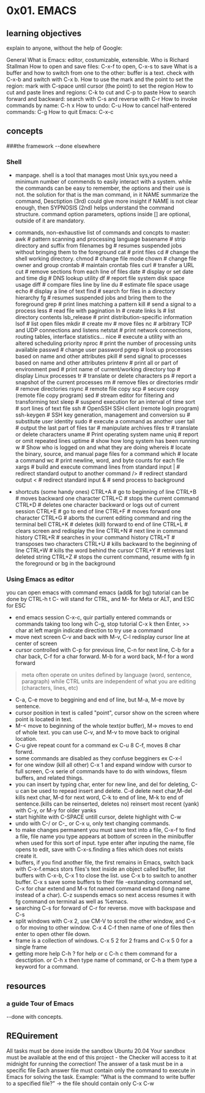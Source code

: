 # 0x01. EMACS
## learning objectives
 explain to anyone, without the help of Google:

General
What is Emacs: editor, costumizable, extensible.
Who is Richard Stallman
How to open and save files: C-x-f to open, C-x-s to save
What is a buffer and how to switch from one to the other: buffer is a text. check with C-x-b and switch with C-x b.
How to use the mark and the point to set the region: mark with C-space until cursor (the point) to set the region 
How to cut and paste lines and regions: C-k to cut and C-p to paste
How to search forward and backward: search with C-s and reverse with C-r
How to invoke commands by name: C-h x
How to undo: C-u
How to cancel half-entered commands: C-g
How to quit Emacs: C-x-c
## concepts
###the framework --done elsewhere
### Shell
- manpage. shell is a tool that manages most Unix sys,you need a minimum number of commends to easily interact with a system. while the commands can be easy to remember, the options and their use is not. the solution for that is the man command, in it NAME summarize the command, Desctiption (3rd) could give more insight if NAME is not clear enough, then SYPNOSIS (2nd) helps understand the command structure. command option parameters, options inside [] are optional, outside of it are mandatory.
- commands, non-exhaustive list of commands and concpts to master:
awk # pattern scanning and processing language
basename # strip directory and suffix from filenames
bg # resumes suspended jobs without bringing them to the foreground
cat # print files
cd # change the shell working directory.
chmod # change file mode
chown # change file owner and group
crontab # maintain crontab files
curl # transfer a URL
cut # remove sections from each line of files
date # display or set date and time
dig # DNS lookup utility
df # report file system disk space usage
diff # compare files line by line
du # estimate file space usage
echo # display a line of text
find # search for files in a directory hierarchy
fg # resumes suspended jobs and bring them to the foreground
grep # print lines matching a pattern
kill # send a signal to a process
less # read file with pagination
ln # create links
ls # list directory contents
lsb_release # print distribution-specific information
lsof # list open files
mkdir # create
mv # move files
nc # arbitrary TCP and UDP connections and listens
netstat # print network connections, routing tables, interface statistics...
nice # execute a utility with an altered scheduling priority
nproc # print the number of processing units available
passwd # change user password
pgrep # look up processes based on name and other attributes
pkill # send signal to processes based on name and other attributes
printenv # print all or part of environment
pwd # print name of current/working directory
top # display Linux processes
tr # translate or delete characters
ps # report a snapshot of the current processes
rm # remove files or directories
rmdir # remove directories
rsync # remote file copy
scp # secure copy (remote file copy program)
sed # stream editor for filtering and transforming text
sleep # suspend execution for an interval of time
sort # sort lines of text file
ssh # OpenSSH SSH client (remote login program)
ssh-keygen # SSH key generation, management and conversion
su # substitute user identity
sudo # execute a command as another user
tail # output the last part of files
tar # manipulate archives files
tr # translate or delete characters
uname # Print operating system name
uniq # report or omit repeated lines
uptime # show how long system has been running
w # Show who is logged on and what they are doing
whereis # locate the binary, source, and manual page files for a command
which # locate a command
wc # print newline, word, and byte counts for each file
xargs # build and execute command lines from standard input
| # redirect standard output to another command
/> # redirect standard output
< # redirect standard input
& # send process to background

- shortcuts (some handy ones)
CTRL+A # go to beginning of line
CTRL+B # moves backward one character
CTRL+C # stops the current command
CTRL+D # deletes one character backward or logs out of current session
CTRL+E # go to end of line
CTRL+F # moves forward one character
CTRL+G # aborts the current editing command and ring the terminal bell
CTRL+K # deletes (kill) forward to end of line
CTRL+L # clears screen and redisplay the line
CTRL+N # next line in command history
CTRL+R # searches in your command history
CTRL+T # transposes two characters
CTRL+U # kills backward to the beginning of line
CTRL+W # kills the word behind the cursor
CTRL+Y # retrieves last deleted string
CTRL+Z # stops the current command, resume with fg in the foreground or bg in the background

### Using Emacs as editor
you can open emacs with command emacs (add& for bg)
tutorial can be done by CTRL-h t
C- will stand for CTRL, and M- for Meta or ALT, and ESC for ESC
- end emacs session C-x-c, quir partially entered commands or commands taking too long wih C-g, stop tutorial C-x k then Enter, >> char at left margin indicate direction to try use a command
- move next screen C-v and back with M-v, C-l redisplay cursor line at center of screen
- cursor controlled with C-p for previous line, C-n for next line, C-b for a char back, C-f for a char forward. M-b for a word back, M-f for a word forward
> meta often operate on unites defined by language (word, sentence, paragraph) while CTRL  units are independent of what you are editing (characters, lines, etc)
- C-a, C-e move to beggining and end of line, but M-a, M-e move by sentence.
- cursor position in text is called "point", cursor show on the screen where point is located in text.
- M-< move to beginning of the whole text(or buffer), M-> moves to end of whole text. you can use C-v, and M-v to move back to original location.
- C-u give repeat count for a command ex C-u 8 C-f, moves 8 char forwrd.
- some commands are disabled as they confuse begginers ex C-x-l 
- for one window (kill all other) C-x 1 and expand window with cursor to full screen, C-x serie of commands have to do with windows, filesm buffers, and related things.
- you can insert by typing char, enter for new line, and del for deleting, C-u can be used to repead insert and delete. C-d delete next char,M-del kills next char,  M-d for next word, C-k to end of line, M-k to end of sentence.(kills can be reinserted, deletes no) reinsert most recent  (yank) with C-y, or M-y for older yanks
- start highlite with C-SPACE untill cursor, delete highlight with C-w
- undo with C-/ or C-_ or C-x u, only text changing commands.
- to make changes permanent you must save text into a file, C-x-f to find a file, file name you type appears at bottom of screen in the minibuffer when used for this sort of input. type enter after inputing the name, file opens to edit, save with C-x-s.finding a files which does not exists create it.
- buffers, if you find another file, the first remains in Emacs, switch back with C-x-f.emacs stors files's text inside an object called buffer, list buffers with C-x-b, C-x 1 to close the list. use C-x b to switch to another buffer. C-x s save some buffers to their file
-exstanding command set, C-x for char extend and M-x fot named command extand (long name instead of a char). C-z suspends emacs so next access resumes it with fg command on terminal as well as %emacs. 
- searching C-s for forward of C-r for reverse. move with backspase and C-s
- split windows with C-x 2, use CM-V to scroll the other window, and C-x o for moving to other window. C-x 4 C-f then name of one of files then enter to open other file down.
- frame is a collection of windows. C-x 5 2 for 2 frams and C-x 5 0 for a single frame
- getting more help C-h ? for help or c C-h c them command for a desctiption. or C-h x then type name of command, or C-h a them type a keyword for a command.
## resources
### a guide Tour of Emacs
--done with concepts.
## REQuirement
All tasks must be done inside the sandbox Ubuntu 20.04
Your sandbox must be available at the end of this project - the Checker will access to it at midnight for running the correction!
The answer of a task must be in a specific file
Each answer file must contain only the command to execute in Emacs for solving the task. Example: “What is the command to write buffer to a specified file?” -> the file should contain only C-x C-w


